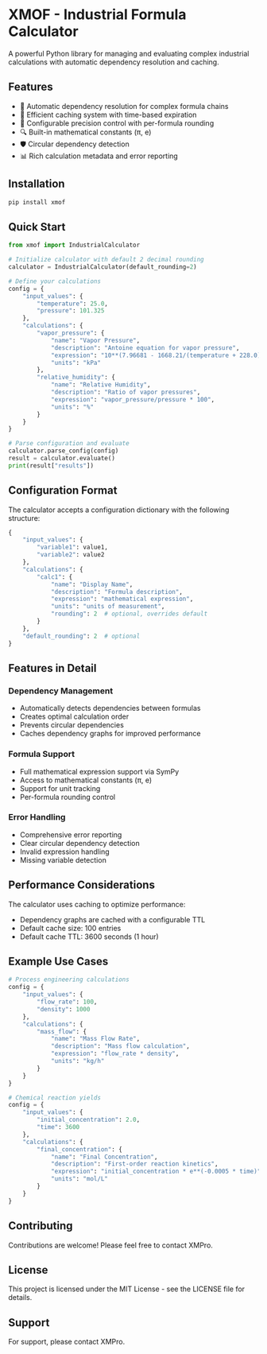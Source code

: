 
# XMOF - Industrial Formula Calculator

A powerful Python library for managing and evaluating complex industrial calculations with automatic dependency resolution and caching.

## Features

- 🔄 Automatic dependency resolution for complex formula chains
- 🚀 Efficient caching system with time-based expiration
- 📐 Configurable precision control with per-formula rounding
- 🔍 Built-in mathematical constants (π, e)
- 🛡️ Circular dependency detection
- 📊 Rich calculation metadata and error reporting

## Installation

```bash
pip install xmof
```

## Quick Start

```python
from xmof import IndustrialCalculator

# Initialize calculator with default 2 decimal rounding
calculator = IndustrialCalculator(default_rounding=2)

# Define your calculations
config = {
    "input_values": {
        "temperature": 25.0,
        "pressure": 101.325
    },
    "calculations": {
        "vapor_pressure": {
            "name": "Vapor Pressure",
            "description": "Antoine equation for vapor pressure",
            "expression": "10**(7.96681 - 1668.21/(temperature + 228.0))",
            "units": "kPa"
        },
        "relative_humidity": {
            "name": "Relative Humidity",
            "description": "Ratio of vapor pressures",
            "expression": "vapor_pressure/pressure * 100",
            "units": "%"
        }
    }
}

# Parse configuration and evaluate
calculator.parse_config(config)
result = calculator.evaluate()
print(result["results"])
```

## Configuration Format

The calculator accepts a configuration dictionary with the following structure:

```python
{
    "input_values": {
        "variable1": value1,
        "variable2": value2
    },
    "calculations": {
        "calc1": {
            "name": "Display Name",
            "description": "Formula description",
            "expression": "mathematical expression",
            "units": "units of measurement",
            "rounding": 2  # optional, overrides default
        }
    },
    "default_rounding": 2  # optional
}
```

## Features in Detail

### Dependency Management
- Automatically detects dependencies between formulas
- Creates optimal calculation order
- Prevents circular dependencies
- Caches dependency graphs for improved performance

### Formula Support
- Full mathematical expression support via SymPy
- Access to mathematical constants (π, e)
- Support for unit tracking
- Per-formula rounding control

### Error Handling
- Comprehensive error reporting
- Clear circular dependency detection
- Invalid expression handling
- Missing variable detection

## Performance Considerations

The calculator uses caching to optimize performance:
- Dependency graphs are cached with a configurable TTL
- Default cache size: 100 entries
- Default cache TTL: 3600 seconds (1 hour)

## Example Use Cases

```python
# Process engineering calculations
config = {
    "input_values": {
        "flow_rate": 100,
        "density": 1000
    },
    "calculations": {
        "mass_flow": {
            "name": "Mass Flow Rate",
            "description": "Mass flow calculation",
            "expression": "flow_rate * density",
            "units": "kg/h"
        }
    }
}

# Chemical reaction yields
config = {
    "input_values": {
        "initial_concentration": 2.0,
        "time": 3600
    },
    "calculations": {
        "final_concentration": {
            "name": "Final Concentration",
            "description": "First-order reaction kinetics",
            "expression": "initial_concentration * e**(-0.0005 * time)",
            "units": "mol/L"
        }
    }
}
```

## Contributing

Contributions are welcome! Please feel free to contact XMPro.

## License

This project is licensed under the MIT License - see the LICENSE file for details.

## Support

For support, please contact XMPro.
